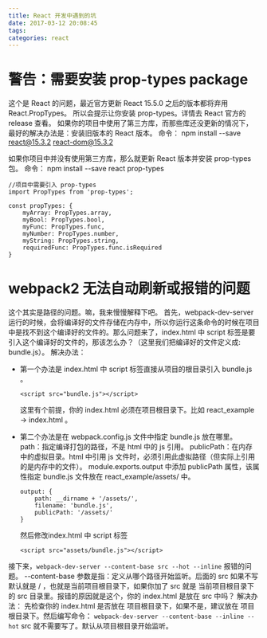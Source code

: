 ```yaml
---
title: React 开发中遇到的坑
date: 2017-03-12 20:08:45
tags: 
categories: react
---
```


# 警告：需要安装 prop-types package

这个是 React 的问题，最近官方更新 React 15.5.0 之后的版本都将弃用 React.PropTypes。
所以会提示让你安装 prop-types。详情去 React 官方的 release 查看。
如果你的项目中使用了第三方库，而那些库还没更新的情况下，最好的解决办法是：安装旧版本的 React 版本。
命令： npm install --save react@15.3.2 react-dom@15.3.2

如果你项目中并没有使用第三方库，那么就更新 React 版本并安装 prop-types 包。
命令： npm install --save react prop-types

```
//项目中需要引入 prop-types
import PropTypes from 'prop-types';

const propTypes: {
    myArray: PropTypes.array,
    myBool: PropTypes.bool,
    myFunc: PropTypes.func,
    myNumber: PropTypes.number,
    myString: PropTypes.string,
    requiredFunc: PropTypes.func.isRequired
}
```

# webpack2 无法自动刷新或报错的问题

这个其实是路径的问题。嘛，我来慢慢解释下吧。
首先，webpack-dev-server 运行的时候，会将编译好的文件存储在内存中，所以你运行这条命令的时候在项目中是找不到这个编译好的文件的。那么问题来了，index.html 中 script 标签是要引入这个编译好的文件的，那该怎么办？（这里我们把编译好的文件定义成: bundle.js）。
解决办法：
* 第一个办法是 index.html 中 script 标签直接从项目的根目录引入 bundle.js 。

	` <script src="bundle.js"></script> `

    这里有个前提，你的 index.html 必须在项目根目录下。比如 react_example -> index.html 。
* 第二个办法是在 webpack.config.js 文件中指定 bundle.js 放在哪里。
    path：指定编译打包的路径，不是 html 中的 js 引用。
    publicPath：在内存中的虚拟目录。html 中引用 js 文件时，必须引用此虚拟路径（但实际上引用的是内存中的文件）。
    module.exports.output 中添加 publicPath 属性，该属性指定 bundle.js 文件放在 react_example/assets/ 中。
    ```
    output: {
        path: __dirname + '/assets/',
        filename: 'bundle.js',
        publicPath: '/assets/'
    }
    ```
    然后修改index.html 中 script 标签

    `<script src="assets/bundle.js"></script>`

接下来，` webpack-dev-server --content-base src --hot --inline ` 报错的问题。
--content-base 参数是指：定义从哪个路径开始监听。后面的 src 如果不写默认就是 / ，也就是当前项目根目录下，如果你加了 src 就是 当前项目根目录下的 src 目录里。报错的原因就是这个，你的 index.html 是放在 src 中吗？
解决办法：
	先检查你的 index.html 是否放在 项目根目录下，如果不是，建议放在 项目根目录下。然后编写命令：
    ` webpack-dev-server --content-base --inline --hot `
    src 就不需要写了。默认从项目根目录开始监听。
